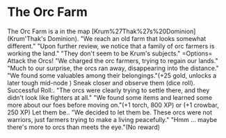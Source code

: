 # The Orc Farm

The Orc Farm is a in the map [Krum%27Thak%27s%20Dominion](Krum'Thak's Dominion).
"We reach an old farm that looks somewhat different."
"Upon further review, we notice that a family of orc farmers is working the land."
"They don't seem to be Krum's subjects."
=Options=
Attack the Orcs!
"We charged the orc farmers, trying to regain our lands."
"Much to our surprise, the orcs ran away, disappearing into the distance."
"We found some valuables among their belongings."(+25 gold, unlocks a later tough mid-node )
Sneak closer and observe them (dice roll).
Successful Roll:.
"The orcs were clearly trying to settle there, and they didn't look like fighters at all."
"We found some items and learned some more about our foes before moving on."(+1 torch, 800 XP) or (+1 crowbar, 250 XP)
Let them be..
"We decided to let them be. These orcs were not warriors, just farmers trying to make a living peacefully."
"Hmm ... maybe there's more to orcs than meets the eye."(No reward)